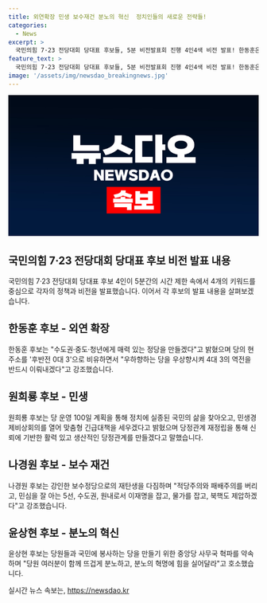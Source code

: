 ```yaml
---
title: 외연확장 민생 보수재건 분노의 혁신  정치인들의 새로운 전략들!
categories:
  - News
excerpt: >
  국민의힘 7·23 전당대회 당대표 후보들, 5분 비전발표회 진행 4인4색 비전 발표! 한동훈은 외연 확장, 원희룡은 민생, 나경원은 보수 재건, 윤상현은 분노의 혁신을 강조. 5인은 각자의 강점을 내세움과 함께 정책 공약을 발표. 한동훈은 수도권·중도·청년을 대상으로 매력적인 정당을 만들 것을 강조. 원희룡은 민생경제비상회의를 통한 민생 문제 해결을 약속. 나경원은 강인한 보수정당으로의 재탄생과 물가 안정화, 북핵 문제 대처를 강조. 윤상현은 분노의 혁신을 강조하며 각종 혁파 계획 발표.
feature_text: >
  국민의힘 7·23 전당대회 당대표 후보들, 5분 비전발표회 진행 4인4색 비전 발표! 한동훈은 외연 확장, 원희룡은 민생, 나경원은 보수 재건, 윤상현은 분노의 혁신을 강조. 5인은 각자의 강점을 내세움과 함께 정책 공약을 발표. 한동훈은 수도권·중도·청년을 대상으로 매력적인 정당을 만들 것을 강조. 원희룡은 민생경제비상회의를 통한 민생 문제 해결을 약속. 나경원은 강인한 보수정당으로의 재탄생과 물가 안정화, 북핵 문제 대처를 강조. 윤상현은 분노의 혁신을 강조하며 각종 혁파 계획 발표.
image: '/assets/img/newsdao_breakingnews.jpg'
---
```


<p><img src="/assets/img/newsdao_breakingnews.jpg" alt="ontimetimes 속보" /></p>

<h2 data-ke-size="size26">국민의힘 7·23 전당대회 당대표 후보 비전 발표 내용</h2>

<p>국민의힘 7·23 전당대회 당대표 후보 4인이 5분간의 시간 제한 속에서 4개의 키워드를 중심으로 각자의 정책과 비전을 발표했습니다. 이어서 각 후보의 발표 내용을 살펴보겠습니다.</p>

<h2 data-ke-size="size24">한동훈 후보 - 외연 확장</h2>

<p>한동훈 후보는 "수도권·중도·청년에게 매력 있는 정당을 만들겠다"고 밝혔으며 당의 현주소를 '후반전 0대 3'으로 비유하면서 "우하향하는 당을 우상향시켜 4대 3의 역전을 반드시 이뤄내겠다"고 강조했습니다.</p>

<h2 data-ke-size="size24">원희룡 후보 - 민생</h2>

<p>원희룡 후보는 당 운영 100일 계획을 통해 정치에 실종된 국민의 삶을 찾아오고, 민생경제비상회의를 열어 맞춤형 긴급대책을 세우겠다고 밝혔으며 당정관계 재정립을 통해 신뢰에 기반한 활력 있고 생산적인 당정관계를 만들겠다고 말했습니다.</p>

<h2 data-ke-size="size24">나경원 후보 - 보수 재건</h2>

<p>나경원 후보는 강인한 보수정당으로의 재탄생을 다짐하며 "적당주의와 패배주의를 버리고, 민심을 잘 아는 5선, 수도권, 원내로서 이재명을 잡고, 물가를 잡고, 북핵도 제압하겠다"고 강조했습니다.</p>

<h2 data-ke-size="size24">윤상현 후보 - 분노의 혁신</h2>

<p>윤상현 후보는 당원들과 국민에 봉사하는 당을 만들기 위한 중앙당 사무국 혁파를 약속하며 "당원 여러분이 함께 뜨겁게 분노하고, 분노의 혁명에 힘을 실어달라"고 호소했습니다.</p>
실시간 뉴스 속보는, <a href="https://newsdao.kr" rel="dofollow">https://newsdao.kr</a>


